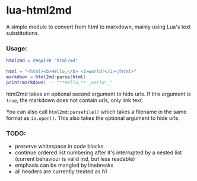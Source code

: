  # lua-html2md
 
 A simple module to convert from html to markdown,
 mainly using Lua's text substitutions.
 
 ### Usage:
 ```lua
 html2md = require "html2md"
 
 html = "<html><b>Hello,</b> <i>world!</i></html>"
 markdown = html2md:parse(html)
 print(markdown) -- "**Hello,** _world!_"
 ```
 html2md takes an optional second argument to hide urls. If this argument
 is `true`, the markdown does not contain urls, only link text.
 
 You can also call `html2md:parsefile()` which takes a filename in the same
 format as `io.open()`. This also takes the optional argument to hide urls.
 
 
 ### TODO:
 * preserve whitespace in code blocks
 * continue ordered list numbering after it's interrupted by a nested list (current behaviour is valid md, but less readable)
 * emphasis can be mangled by linebreaks
 * all headers are currently treated as h1

